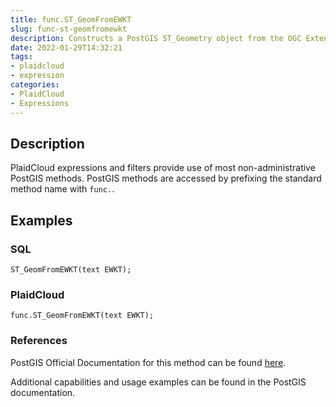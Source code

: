 ```yaml
---
title: func.ST_GeomFromEWKT
slug: func-st-geomfromewkt
description: Constructs a PostGIS ST_Geometry object from the OGC Extended Well-Known text (EWKT) representation
date: 2022-01-29T14:32:21
tags:
- plaidcloud
- expression
categories:
- PlaidCloud
- Expressions
---
```



## Description


PlaidCloud expressions and filters provide use of most non-administrative PostGIS methods. PostGIS methods are accessed by prefixing the standard method name with `func.`.



## Examples


### SQL



```
ST_GeomFromEWKT(text EWKT);
```


### PlaidCloud



```
func.ST_GeomFromEWKT(text EWKT);
```


### References


PostGIS Official Documentation for this method can be found [here](https://postgis.net/docs/manual-3.1/ST_GeomFromEWKT.html).



Additional capabilities and usage examples can be found in the PostGIS documentation.

